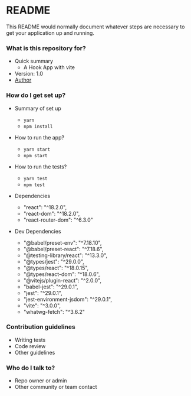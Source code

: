 # README

This README would normally document whatever steps are necessary to get your application up and running.

### What is this repository for?

- Quick summary
  - A Hook App with vite
- Version: 1.0
- [Author](https://www.linkedin.com/in/felipenavaslederhos)

### How do I get set up?

- Summary of set up

  - `yarn`
  - `npm install`

- How to run the app?

  - `yarn start`
  - `npm start`

- How to run the tests?

  - `yarn test`
  - `npm test`

- Dependencies
  - "react": "^18.2.0",
  - "react-dom": "^18.2.0",
  - "react-router-dom": "^6.3.0"

- Dev Dependencies
  - "@babel/preset-env": "^7.18.10",
  - "@babel/preset-react": "^7.18.6",
  - "@testing-library/react": "^13.3.0",
  - "@types/jest": "^29.0.0",
  - "@types/react": "^18.0.15",
  - "@types/react-dom": "^18.0.6",
  - "@vitejs/plugin-react": "^2.0.0",
  - "babel-jest": "^29.0.1",
  - "jest": "^29.0.1",
  - "jest-environment-jsdom": "^29.0.1",
  - "vite": "^3.0.0",
  - "whatwg-fetch": "^3.6.2"

### Contribution guidelines

- Writing tests
- Code review
- Other guidelines

### Who do I talk to?

- Repo owner or admin
- Other community or team contact
